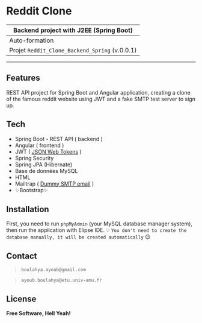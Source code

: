 # Reddit Clone
 
| Backend project with J2EE (Spring Boot) |
| ------ |
| Auto-formation |
| Projet `Reddit_Clone_Backend_Spring` (v.0.0.1) |
***********************************************************************
## Features
REST API project for Spring Boot and Angular application, creating a clone of the famous reddit website using JWT and a fake SMTP test server to sign up.

## Tech
- Spring Boot - REST API ( backend )
- Angular ( frontend )
- JWT ( [JSON Web Tokens] )
- Spring Security
- Spring JPA (Hibernate)
- Base de données MySQL
- HTML
- Mailtrap ( [Dummy SMTP email] )
- ✨Bootstrap✨
 
## Installation
First, you need to run `phpMyAdmin` (your MySQL database manager system), then run the application with Elipse IDE.
💡 `You don't need to create the database manually, it will be created automatically` 😉

## Contact
> `boulahya.ayoub@gmail.com`

> `ayoub.boulahya@etu.univ-amu.fr`

## License
**Free Software, Hell Yeah!**

[Dummy SMTP email]: <https://mailtrap.io/>

[JSON Web Tokens]: <https://jwt.io/>